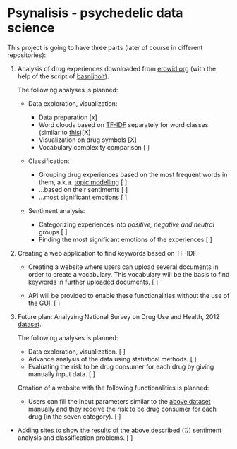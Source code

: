 # Psynalisis - psychedelic data science
This project is going to have three parts (later of course in different repositories):

1. Analysis of drug experiences downloaded from [erowid.org](https://erowid.org) (with the help of the script of [basnijholt](https://github.com/basnijholt/psychedelic-data-science)).

   The following analyses is planned: 

   - Data exploration, visualization: 

     - Data preparation [x]
     - Word clouds based on [TF-IDF](http://www.tfidf.com/) separately for word classes (similar to [this](https://www.rehabs.com/explore/drug-experiences/))[X]
     - Visualization on drug symbols [X]
     - Vocabulary complexity comparison [ ]

   - Classification:

     - Grouping drug experiences based on the most frequent words in them, a.k.a. [topic modelling](https://en.wikipedia.org/wiki/Topic_model) [ ]
     - ...based on their sentiments [ ]
     - ...most significant emotions [ ]

   - Sentiment analysis:

     - Categorizing experiences into *positive, negative and neutral* groups [ ]
     - Finding the most significant emotions of the experiences [ ]

     

2. Creating a web application to find keywords based on TF-IDF. 

   - Creating a website where users can upload several documents in order to create a vocabulary. This vocabulary will be the basis to find keywords in further uploaded documents. [ ]

   - API will be provided to enable these functionalities without the use of the GUI. [ ]

     

3. Future plan: Analyzing National Survey on Drug Use and Health, 2012 [dataset](https://www.icpsr.umich.edu/web/ICPSR/studies/34933#).

   The following analyses is planned:

   - Data exploration, visualization. [ ]
   - Advance analysis of the data using statistical methods. [ ]
   - Evaluating the risk to be drug consumer for each drug by giving manually input data. [ ]

   Creation of a website with the following functionalities is planned:

   - Users can fill the input parameters similar to the [above dataset](https://github.com/deepak525/Drug-Consumption) manually and they receive the risk to be drug consumer for each drug (in the seven category). [ ]
- Adding sites to show the results of the above described (_1)_) sentiment analysis and classification problems. [ ]

